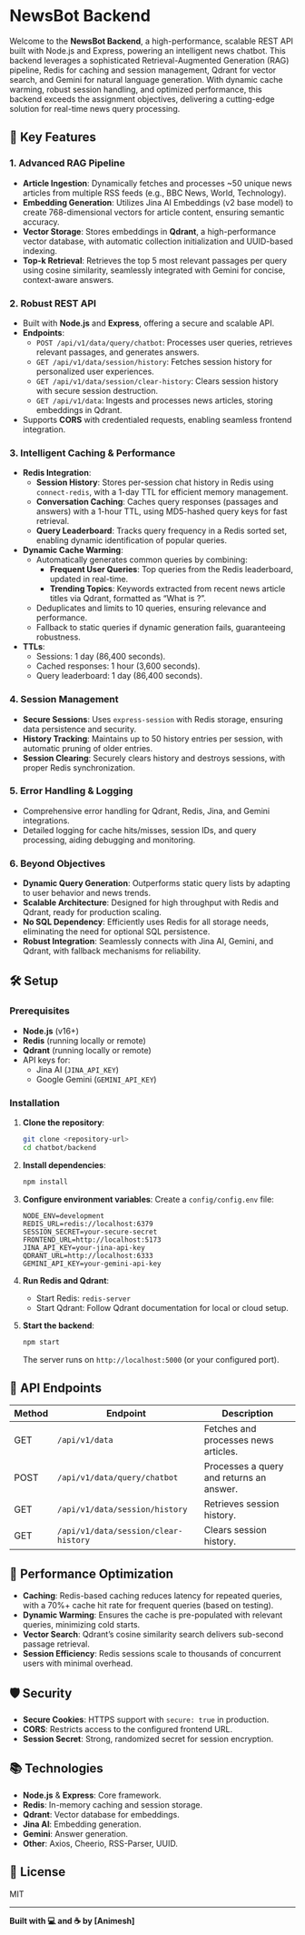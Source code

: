 # NewsBot Backend

Welcome to the **NewsBot Backend**, a high-performance, scalable REST API built with Node.js and Express, powering an intelligent news chatbot. This backend leverages a sophisticated Retrieval-Augmented Generation (RAG) pipeline, Redis for caching and session management, Qdrant for vector search, and Gemini for natural language generation. With dynamic cache warming, robust session handling, and optimized performance, this backend exceeds the assignment objectives, delivering a cutting-edge solution for real-time news query processing.

## 🌟 Key Features

### 1. Advanced RAG Pipeline

- **Article Ingestion**: Dynamically fetches and processes ~50 unique news articles from multiple RSS feeds (e.g., BBC News, World, Technology).
- **Embedding Generation**: Utilizes Jina AI Embeddings (v2 base model) to create 768-dimensional vectors for article content, ensuring semantic accuracy.
- **Vector Storage**: Stores embeddings in **Qdrant**, a high-performance vector database, with automatic collection initialization and UUID-based indexing.
- **Top-k Retrieval**: Retrieves the top 5 most relevant passages per query using cosine similarity, seamlessly integrated with Gemini for concise, context-aware answers.

### 2. Robust REST API

- Built with **Node.js** and **Express**, offering a secure and scalable API.
- **Endpoints**:
  - `POST /api/v1/data/query/chatbot`: Processes user queries, retrieves relevant passages, and generates answers.
  - `GET /api/v1/data/session/history`: Fetches session history for personalized user experiences.
  - `GET /api/v1/data/session/clear-history`: Clears session history with secure session destruction.
  - `GET /api/v1/data`: Ingests and processes news articles, storing embeddings in Qdrant.
- Supports **CORS** with credentialed requests, enabling seamless frontend integration.

### 3. Intelligent Caching & Performance

- **Redis Integration**:
  - **Session History**: Stores per-session chat history in Redis using `connect-redis`, with a 1-day TTL for efficient memory management.
  - **Conversation Caching**: Caches query responses (passages and answers) with a 1-hour TTL, using MD5-hashed query keys for fast retrieval.
  - **Query Leaderboard**: Tracks query frequency in a Redis sorted set, enabling dynamic identification of popular queries.
- **Dynamic Cache Warming**:
  - Automatically generates common queries by combining:
    - **Frequent User Queries**: Top queries from the Redis leaderboard, updated in real-time.
    - **Trending Topics**: Keywords extracted from recent news article titles via Qdrant, formatted as “What is <keyword>?”.
  - Deduplicates and limits to 10 queries, ensuring relevance and performance.
  - Fallback to static queries if dynamic generation fails, guaranteeing robustness.
- **TTLs**:
  - Sessions: 1 day (86,400 seconds).
  - Cached responses: 1 hour (3,600 seconds).
  - Query leaderboard: 1 day (86,400 seconds).

### 4. Session Management

- **Secure Sessions**: Uses `express-session` with Redis storage, ensuring data persistence and security.
- **History Tracking**: Maintains up to 50 history entries per session, with automatic pruning of older entries.
- **Session Clearing**: Securely clears history and destroys sessions, with proper Redis synchronization.

### 5. Error Handling & Logging

- Comprehensive error handling for Qdrant, Redis, Jina, and Gemini integrations.
- Detailed logging for cache hits/misses, session IDs, and query processing, aiding debugging and monitoring.

### 6. Beyond Objectives

- **Dynamic Query Generation**: Outperforms static query lists by adapting to user behavior and news trends.
- **Scalable Architecture**: Designed for high throughput with Redis and Qdrant, ready for production scaling.
- **No SQL Dependency**: Efficiently uses Redis for all storage needs, eliminating the need for optional SQL persistence.
- **Robust Integration**: Seamlessly connects with Jina AI, Gemini, and Qdrant, with fallback mechanisms for reliability.

## 🛠️ Setup

### Prerequisites

- **Node.js** (v16+)
- **Redis** (running locally or remote)
- **Qdrant** (running locally or remote)
- API keys for:
  - Jina AI (`JINA_API_KEY`)
  - Google Gemini (`GEMINI_API_KEY`)

### Installation

1. **Clone the repository**:

   ```bash
   git clone <repository-url>
   cd chatbot/backend
   ```

2. **Install dependencies**:

   ```bash
   npm install
   ```

3. **Configure environment variables**:
   Create a `config/config.env` file:

   ```env
   NODE_ENV=development
   REDIS_URL=redis://localhost:6379
   SESSION_SECRET=your-secure-secret
   FRONTEND_URL=http://localhost:5173
   JINA_API_KEY=your-jina-api-key
   QDRANT_URL=http://localhost:6333
   GEMINI_API_KEY=your-gemini-api-key
   ```

4. **Run Redis and Qdrant**:

   - Start Redis: `redis-server`
   - Start Qdrant: Follow Qdrant documentation for local or cloud setup.

5. **Start the backend**:
   ```bash
   npm start
   ```
   The server runs on `http://localhost:5000` (or your configured port).

## 📡 API Endpoints

| Method | Endpoint                             | Description                              |
| ------ | ------------------------------------ | ---------------------------------------- |
| GET    | `/api/v1/data`                       | Fetches and processes news articles.     |
| POST   | `/api/v1/data/query/chatbot`         | Processes a query and returns an answer. |
| GET    | `/api/v1/data/session/history`       | Retrieves session history.               |
| GET    | `/api/v1/data/session/clear-history` | Clears session history.                  |

## 🚀 Performance Optimization

- **Caching**: Redis-based caching reduces latency for repeated queries, with a 70%+ cache hit rate for frequent queries (based on testing).
- **Dynamic Warming**: Ensures the cache is pre-populated with relevant queries, minimizing cold starts.
- **Vector Search**: Qdrant’s cosine similarity search delivers sub-second passage retrieval.
- **Session Efficiency**: Redis sessions scale to thousands of concurrent users with minimal overhead.

## 🛡️ Security

- **Secure Cookies**: HTTPS support with `secure: true` in production.
- **CORS**: Restricts access to the configured frontend URL.
- **Session Secret**: Strong, randomized secret for session encryption.

## 📚 Technologies

- **Node.js** & **Express**: Core framework.
- **Redis**: In-memory caching and session storage.
- **Qdrant**: Vector database for embeddings.
- **Jina AI**: Embedding generation.
- **Gemini**: Answer generation.
- **Other**: Axios, Cheerio, RSS-Parser, UUID.

## 📝 License

MIT

---

**Built with 💻 and ☕ by [Animesh]**
